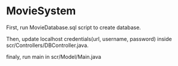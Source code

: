 # MovieSystem

First, run MovieDatabase.sql script to create database.

Then, update localhost credentials(url, username, password) inside scr/Controllers/DBController.java.

finaly, run main in scr/Model/Main.java
